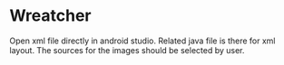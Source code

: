 # Wreatcher
Open xml file directly in android studio.
Related java file is there for xml layout.
The sources for the images should be selected by user.
